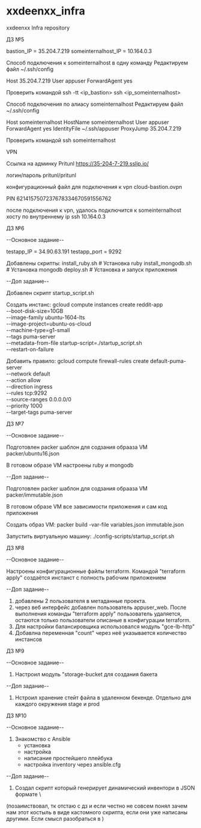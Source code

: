 # xxdeenxx_infra
xxdeenxx Infra repository

ДЗ №5

bastion_IP = 35.204.7.219
someinternalhost_IP = 10.164.0.3

Cпособ подключения к someinternalhost в одну команду
 Редактируем файл
 ~/.ssh/config

Host 35.204.7.219
    User appuser
    ForwardAgent yes

Проверить командой
ssh -tt <ip_bastion> ssh <ip_someinternalhost>


Cпособ подключения по алиасу someinternalhost
Редактируем файл
 ~/.ssh/config

Host someinternalhost
    HostName someinternalhost
    User appuser
    ForwardAgent yes
    IdentityFile ~/.ssh/appuser
    ProxyJump 35.204.7.219

Проверить командой
ssh someinternalhost


VPN

Cсылка на админку Pritunl
https://35-204-7-219.sslip.io/

логин/пароль
pritunl/pritunl


конфигурационный файл для подключения к vpn
cloud-bastion.ovpn

PIN 6214157507237678334670591556762


после подключения к vpn, удалось подключится к someinternalhost хосту по внутреннему ip
ssh 10.164.0.3

ДЗ №6

--Основное задание--

testapp_IP = 34.90.63.191
testapp_port = 9292

Добавлены скрипты:
install_ruby.sh     # Установка ruby
install_mongodb.sh  # Установка mongodb
deploy.sh           # Установка и запуск приложения

--Доп задание--

Добавлен скрипт startup_script.sh

Создать инстанс:
gcloud compute instances create reddit-app\
  --boot-disk-size=10GB \
  --image-family ubuntu-1604-lts \
  --image-project=ubuntu-os-cloud \
  --machine-type=g1-small \
  --tags puma-server \
  --metadata-from-file startup-script=./startup_script.sh \
  --restart-on-failure

Добавить правило:
gcloud compute firewall-rules create default-puma-server \
  --network default \
  --action allow \
  --direction ingress \
  --rules tcp:9292 \
  --source-ranges 0.0.0.0/0 \
  --priority 1000 \
  --target-tags puma-server

ДЗ №7

--Основное задание--

Подготовлен packer шаблон для содзания обрааза VM
packer/ubuntu16.json

В готовом образе VM настроены ruby и mongodb

--Доп задание--

Подготовлен packer шаблон для содзания обрааза VM
packer/immutable.json

В готовом образе VM все зависимости приложения и сам код приложения

Создать образ VM:
packer build -var-file variables.json immutable.json

Запустить виртуальную машину:
./config-scripts/startup_script.sh

ДЗ №8

--Основное задание--

Настроены конфигурационные файлы terraform.
Командой "terraform apply" создаётся инстанст с полность рабочим приложением

--Доп задание--

1. добавлены 2 пользователя в метаданные проекта.
2. через веб интерфейс добавлен пользователь appuser_web.
   После выполнения команды "terraform apply" пользователь удаляется,
   остаются только пользователи описаные в конфигурации terraform.
3. Для настройки балансировщика использовался модуль "gce-lb-http"
4. Добавлна переменная "count" через неё указывается количество инстансов

ДЗ №9

--Основное задание--

1. Настроил модуль "storage-bucket для создания бакета

--Доп задание--

1. Нстроил хранение стейт файла в удаленном бекенде. Отдельно для каждого окружения stage и prod


ДЗ №10

--Основное задание--

1. Знакомство с Ansible
    - установка
    - настройка
    - написание простейшего плейбука
    - настройка inventory через ansible.cfg

--Доп задание--

1. Создал скрипт который генерирует динамический инвентори в
     JSON  формате
\


(позаимствовал, тк отстаю с дз и если честно не совсем понял зачем нам этот костыль
   в виде кастомного скрипта, если они уже написаны другими. Если смысл разобраться в  )
